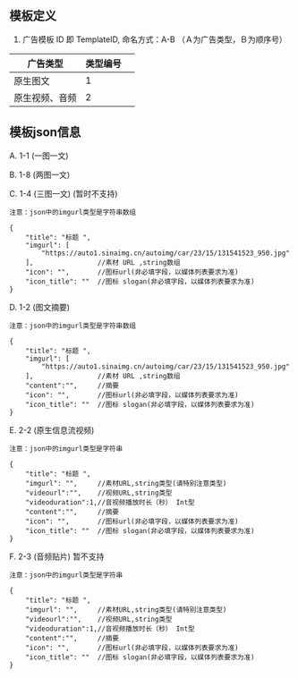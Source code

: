 ## 模板定义 

1. 广告模板 ID 即 TemplateID, 命名方式：A-B （Ａ为广告类型，Ｂ为顺序号） 

| 广告类型  | 类型编号    |                                                                                                                                                     |
| -------- | ------ | ---------------- |
| 原生图文           | 1 |         |                                                                |
| 原生视频、音频      | 2 |         |                                                                                                                                   |

##  模板json信息

A. 1-1 (一图一文)

B. 1-8 (两图一文) 
 
C. 1-4 (三图一文) (暂时不支持)

    注意：json中的imgurl类型是字符串数组
```
{
    "title": "标题 ",
    "imgurl": [
        "https://auto1.sinaimg.cn/autoimg/car/23/15/131541523_950.jpg"
    ],                //素材 URL ,string数组
    "icon": "",       //图标url(非必填字段，以媒体列表要求为准)
    "icon_title": ""  //图标 slogan(非必填字段，以媒体列表要求为准) 
}
```

D. 1-2 (图文摘要) 

    注意：json中的imgurl类型是字符串数组
```
{
    "title": "标题 ",
    "imgurl": [
        "https://auto1.sinaimg.cn/autoimg/car/23/15/131541523_950.jpg"
    ],                //素材 URL ,string数组
    "content":"",     //摘要
    "icon": "",       //图标url(非必填字段，以媒体列表要求为准)
    "icon_title": ""  //图标 slogan(非必填字段，以媒体列表要求为准) 
}
```

E. 2-2 (原生信息流视频) 

    注意：json中的imgurl类型是字符串
```
{
    "title": "标题 ",
    "imgurl": "",     //素材URL,string类型(请特别注意类型)
    "videourl":"",    //视频URL,string类型 
    "videoduration":1,//音视频播放时长（秒） Int型
    "content":"",     //摘要
    "icon": "",       //图标url(非必填字段，以媒体列表要求为准)
    "icon_title": ""  //图标 slogan(非必填字段，以媒体列表要求为准) 
}
```

F. 2-3 (音频贴片)  暂不支持

    注意：json中的imgurl类型是字符串
```
{
    "title": "标题 ",
    "imgurl": "",     //素材URL,string类型(请特别注意类型)
    "videourl":"",    //视频URL,string类型 
    "videoduration":1,//音视频播放时长（秒） Int型
    "content":"",     //摘要
    "icon": "",       //图标url(非必填字段，以媒体列表要求为准)
    "icon_title": ""  //图标 slogan(非必填字段，以媒体列表要求为准) 
}
```

